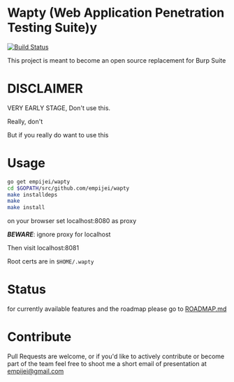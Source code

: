 # Wapty (Web Application Penetration Testing Suite)y

[![Build Status](https://travis-ci.org/empijei/wapty.svg?branch=master)](https://travis-ci.org/empijei/wapty)

This project is meant to become an open source replacement for Burp Suite

# DISCLAIMER
VERY EARLY STAGE, Don't use this. 

Really, don't

But if you really do want to use this

# Usage
```sh
go get empijei/wapty
cd $GOPATH/src/github.com/empijei/wapty
make installdeps
make
make install
```

on your browser set localhost:8080 as proxy

**_BEWARE_**: ignore proxy for localhost

Then visit localhost:8081

Root certs are in `$HOME/.wapty`

# Status
for currently available features and the roadmap please go to [ROADMAP.md](https://github.com/empijei/wapty/blob/master/ROADMAP.md)

# Contribute
Pull Requests are welcome, or if you'd like to actively contribute or become part of the team feel free to shoot me a short email of presentation at [empijei@gmail.com](mailto:empijei@gmail.com)
